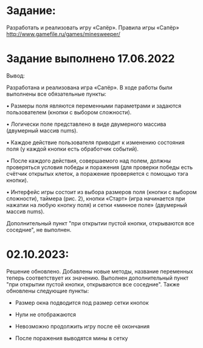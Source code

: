 # Задание:
Разработать и реализовать игру «Сапёр».
Правила игры «Сапёр» http://www.gamefile.ru/games/minesweeper/

# Задание выполнено 17.06.2022

Вывод: 

Разработана и реализована игра «Сапёр».
В ходе работы были выполнены все обязательные пункты:

•	Размеры поля являются переменными параметрами и задаются пользователем (кнопки с выбором сложности).

•	Логически поле представлено в виде двумерного массива (двумерный массив nums).

•	Каждое действие пользователя приводит к изменению состояния поля (у каждой кнопки есть обработчик событий).

•	После каждого действия, совершаемого над полем, должны проверяться условия победы и поражения (для проверки победы есть счётчик открытых клеток, а поражение проверяется с помощью тэга кнопки).

•	Интерфейс игры состоит из выбора размеров поля (кнопки с выбором сложности), таймера (рис. 2), кнопки «Старт» (игра начинается при нажатии на любую кнопку поля) и сетки «минное поле» (двумерный массив nums).

Дополнительный пункт "при открытии пустой кнопки, открываются все соседние", не выполнен.

# 02.10.2023:

Решение обновлено. Добавлены новые методы, название переменных теперь соответствует их значению. Выполнен дополнительный пункт "при открытии пустой кнопки, открываются все соседние". Также обновлены следующие пункты:

* Размер окна подводится под размер сетки кнопок

* Нули не отображаются

* Невозможно продолжить игру после её окончания

* После поражения выводятся мины в сетку

